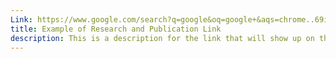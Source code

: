 ```yaml
---
Link: https://www.google.com/search?q=google&oq=google+&aqs=chrome..69i57j69i59j69i60l3j69i65l3.2431j0j7&sourceid=chrome&ie=UTF-8
title: Example of Research and Publication Link
description: This is a description for the link that will show up on the website
---
```

